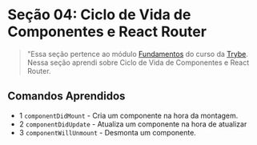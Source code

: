# Seção 04: Ciclo de Vida de Componentes e React Router

>"Essa seção pertence ao módulo [Fundamentos](https://github.com/Ruan-Portella/Trybe_Exercicios/tree/main/front-end) do curso da [Trybe](https://www.betrybe.com/). Nessa seção aprendi sobre Ciclo de Vida de Componentes e React Router.

## Comandos Aprendidos

- 1 `componentDidMount` - Cria um componente na hora da montagem.
- 2 `componentDidUpdate` - Atualiza um componente na hora de atualizar
- 3 `componentWillUnmount` - Desmonta um componente.